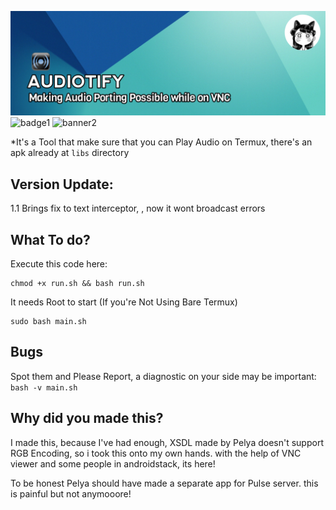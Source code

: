 ![bannerstart](img_src/banana.jpg)
![badge1](https://img.shields.io/badge/code-great-green?style=for-the-badge&logo=appveyor) ![banner2](https://img.shields.io/badge/works--on-proot--termux--and--termux--X11-blue?style=for-the-badge&logo=appveyor)

*It's a Tool that make sure that you can Play Audio on Termux, there's an apk already at `libs` directory

## Version Update:

1.1 Brings fix to text interceptor, , now it wont broadcast errors

## What To do?

Execute this code here:
```
chmod +x run.sh && bash run.sh
```

It needs Root to start (If you're Not Using Bare Termux)
```
sudo bash main.sh
```

## Bugs

Spot them and Please Report, a diagnostic on your side may be important: `bash -v main.sh`

## Why did you made this?

I made this, because I've had enough, XSDL made by Pelya doesn't support RGB Encoding, so i took this onto my own hands. with the help of VNC viewer and some people in androidstack, its here!

To be honest Pelya should have made a separate app for Pulse server. this is painful but not anymooore!
